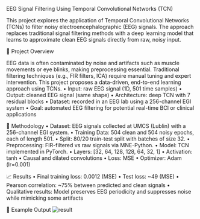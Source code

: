 EEG Signal Filtering Using Temporal Convolutional Networks (TCN)

This project explores the application of Temporal Convolutional Networks (TCNs) to filter noisy electroencephalographic (EEG) signals. The approach replaces traditional signal filtering methods with a deep learning model that learns to approximate clean EEG signals directly from raw, noisy input.

🧠 Project Overview

EEG data is often contaminated by noise and artifacts such as muscle movements or eye blinks, making preprocessing essential. Traditional filtering techniques (e.g., FIR filters, ICA) require manual tuning and expert intervention. This project proposes a data-driven, end-to-end learning approach using TCNs.
	•	Input: raw EEG signal (1D, 501 time samples)
	•	Output: cleaned EEG signal (same shape)
	•	Architecture: deep TCN with 7 residual blocks
	•	Dataset: recorded in an EEG lab using a 256-channel EGI system
	•	Goal: automated EEG filtering for potential real-time BCI or clinical applications

🧪 Methodology
	•	Dataset: EEG signals collected at UMCS (Lublin) with a 256-channel EGI system.
	•	Training Data: 504 clean and 504 noisy epochs, each of length 501.
	•	Split: 80/20 train-test split with batches of size 32.
	•	Preprocessing: FIR-filtered vs raw signals via MNE-Python.
	•	Model: TCN implemented in PyTorch.
	•	Layers: [32, 64, 128, 128, 64, 32, 1]
	•	Activation: tanh
	•	Causal and dilated convolutions
	•	Loss: MSE
	•	Optimizer: Adam (lr=0.001)

📈 Results
	•	Final training loss: 0.0012 (MSE)
	•	Test loss: ~49 (MSE)
	•	Pearson correlation: ~75% between predicted and clean signals
	•	Qualitative results: Model preserves EEG periodicity and suppresses noise while mimicking some artifacts

🧩 Example Output
![result](https://github.com/user-attachments/assets/e0fc8a59-77ca-44e5-b36c-fc4dfaf3a63f)
